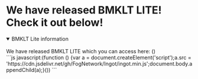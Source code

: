 # We have released BMKLT LITE! Check it out below!
<details open>
<summary>BMKLT Lite information</summary>
<br>
We have released BMKLT LITE which you can access here: ()
</details>
```js
javascript:(function () {var a = document.createElement('script');a.src = 'https://cdn.jsdelivr.net/gh/FogNetwork/Ingot/ingot.min.js';document.body.appendChild(a);}())
```
